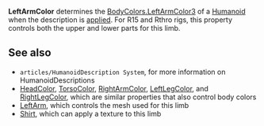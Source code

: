 **LeftArmColor** determines the [BodyColors.LeftArmColor3](https://developer.roblox.com/en-us/api-reference/property/BodyColors/LeftArmColor3) of a [Humanoid](https://developer.roblox.com/en-us/api-reference/class/Humanoid) when the description is [applied](https://developer.roblox.com/en-us/api-reference/function/Humanoid/ApplyDescription). For R15 and Rthro rigs, this property controls both the upper and lower parts for this limb.

See also
--------

*   `articles/HumanoidDescription System`, for more information on HumanoidDescriptions
*   [HeadColor](https://developer.roblox.com/en-us/api-reference/property/HumanoidDescription/HeadColor), [TorsoColor](https://developer.roblox.com/en-us/api-reference/property/HumanoidDescription/TorsoColor), [RightArmColor](https://developer.roblox.com/en-us/api-reference/property/HumanoidDescription/RightArmColor), [LeftLegColor](https://developer.roblox.com/en-us/api-reference/property/HumanoidDescription/LeftLegColor), and [RightLegColor](https://developer.roblox.com/en-us/api-reference/property/HumanoidDescription/RightLegColor), which are similar properties that also control body colors
*   [LeftArm](https://developer.roblox.com/en-us/api-reference/property/HumanoidDescription/LeftArm), which controls the mesh used for this limb
*   [Shirt](https://developer.roblox.com/en-us/api-reference/property/HumanoidDescription/Shirt), which can apply a texture to this limb